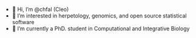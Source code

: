 - 👋 Hi, I’m @chfal (Cleo)
- 👀 I’m interested in herpetology, genomics, and open source statistical software
- 🌱 I’m currently a PhD. student in Computational and Integrative Biology

<!---
chfal/chfal is a ✨ special ✨ repository because its `README.md` (this file) appears on your GitHub profile.
You can click the Preview link to take a look at your changes.
--->

